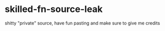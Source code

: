 # skilled-fn-source-leak
shitty "private" source, have fun pasting and make sure to give me credits
